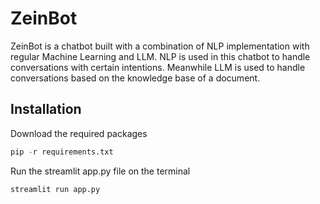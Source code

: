 # ZeinBot



ZeinBot is a chatbot built with a combination of NLP implementation with regular Machine Learning and LLM. NLP is used in this chatbot to handle conversations with certain intentions. Meanwhile LLM is used to handle conversations based on the knowledge base of a document.

## Installation
Download the required packages
```python
pip -r requirements.txt
```
Run the streamlit app.py file on the terminal 
```terminal
streamlit run app.py
```
